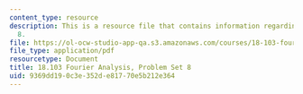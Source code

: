 ```yaml
---
content_type: resource
description: This is a resource file that contains information regarding problem set
  8.
file: https://ol-ocw-studio-app-qa.s3.amazonaws.com/courses/18-103-fourier-analysis-fall-2013/9369dd190c3e352de81770e5b212e364_MIT18_103F13_pset8.pdf
file_type: application/pdf
resourcetype: Document
title: 18.103 Fourier Analysis, Problem Set 8
uid: 9369dd19-0c3e-352d-e817-70e5b212e364
---
```


